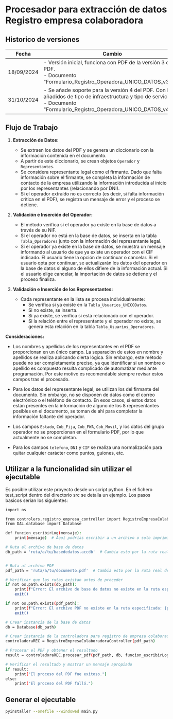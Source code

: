 # Procesador para extracción de datos Registro empresa colaboradora

## Historico de versiones

| Fecha | Cambio | Versión |
|----------|----------|----------|
| 18/09/2024 | - Versión inicial, funciona con PDF de la versión 3 del PDF. <br> - Documento "Formulario_Registro_Operadora_UNICO_DATOS_v3.pdf"  |  1.1.1  |
| 31/10/2024    | - Se añade soporte para la versión 4 del PDF. Con los añadidos de tipo de infraestructura y tipo de servicio. <br> - Documento "Formulario_Registro_Operadora_UNICO_DATOS_v4.pdf" |  1.2.1  |


## Flujo de Trabajo

1. **Extracción de Datos:**
   - Se extraen los datos del PDF y se genera un diccionario con la información contenida en el documento.
   - A partir de este diccionario, se crean objetos `Operador` y `Representantes`.
   - Se considera representante legal como el firmante. Dado que falta información sobre el firmante, se completa la información de contacto de la empresa utilizando la información introducida al inicio por los representantes (relacionando por DNI).
   - Si el operador extraído no es correcto (es decir, si falta información crítica en el PDF), se registra un mensaje de error y el proceso se detiene.

2. **Validación e Inserción del Operador:**
   - El método verifica si el operador ya existe en la base de datos a través de su NIF.
   - Si el operador no está en la base de datos, se inserta en la tabla `Tabla_Operadores` junto con la información del representante legal.
   - Si el operador ya existe en la base de datos, se muestra un mensaje informando al usuario de que ya existe un operador con el CIF indicado. El usuario tiene la opción de continuar o cancelar. Si el usuario opta por continuar, se actualizarán los datos del operador en la base de datos si alguno de ellos difiere de la información actual. Si el usuario elige cancelar, la importación de datos se detiene y el proceso finaliza.

3. **Validación e Inserción de los Representantes:**
   - Cada representante en la lista se procesa individualmente:
     - Se verifica si ya existe en la `Tabla_Usuarios_UNICODatos`.
     - Si no existe, se inserta.
     - Si ya existe, se verifica si está relacionado con el operador.
     - Si la relación entre el representante y el operador no existe, se genera esta relación en la tabla `Tabla_Usuarios_Operadores`.

**Consideraciones:**

- Los nombres y apellidos de los representantes en el PDF se proporcionan en un único campo. La separación de estos en nombre y apellidos se realiza aplicando cierta lógica. Sin embargo, este método puede no ser completamente preciso, ya que identificar si un nombre o apellido es compuesto resulta complicado de automatizar mediante programación. Por este motivo es recomendable siempre revisar estos campos tras el procesado.

- Para los datos del representante legal, se utilizan los del firmante del documento. Sin embargo, no se disponen de datos como el correo electrónico o el teléfono de contacto. En esos casos, si estos datos están presentes en la información de alguno de los 8 representantes posibles en el documento, se toman de ahí para completar la información faltante del operador.

- Los campos `Estado`, `Cob_Fija`, `Cob_FWA`, `Cob_Movil`, y los datos del grupo operador no se proporcionan en el formulario PDF, por lo que actualmente no se completan.

- Para los campos `telefono`, `DNI` y `CIF` se realiza una normalización para quitar cualquier carácter como puntos, guiones, etc.

## Utilizar a la funcionalidad sin utilizar el ejecutable

Es posible utilizar este proyecto desde un script python. En el fichero test_script dentro del directorio src se detalla un ejemplo. Los pasos basicos serian los siguientes:

```sh
import os

from controlers.registro_empresa_controller import RegistroEmpresaColaboradoraController
from DAL.database import Database

def funcion_escribirLog(mensaje):
    print(mensaje)  # Aquí podrías escribir a un archivo o solo imprimir en consola

# Ruta al archivo de base de datos
db_path = 'ruta/a/tu/basededatos.accdb'  # Cambia esto por la ruta real del archivo de base de datos


# Ruta al archivo PDF
pdf_path = 'ruta/a/tu/documento.pdf'  # Cambia esto por la ruta real del archivo PDF

# Verificar que las rutas existan antes de proceder
if not os.path.exists(db_path):
    print(f"Error: El archivo de base de datos no existe en la ruta especificada: {db_path}")
    exit()

if not os.path.exists(pdf_path):
    print(f"Error: El archivo PDF no existe en la ruta especificada: {pdf_path}")
    exit()

# Crear instancia de la base de datos
db = Database(db_path)

# Crear instancia de la controladora para registro de empresa colaboradora
controladoraREC = RegistroEmpresaColaboradoraController(pdf_path)

# Procesar el PDF y obtener el resultado
result = controladoraREC.procesar_pdf(pdf_path, db, funcion_escribirLog)

# Verificar el resultado y mostrar un mensaje apropiado
if result:
    print("El proceso del PDF fue exitoso.")
else:
    print("El proceso del PDF falló.")

````

## Generar el ejecutable

```sh
pyinstaller --onefile --windowed main.py
````
